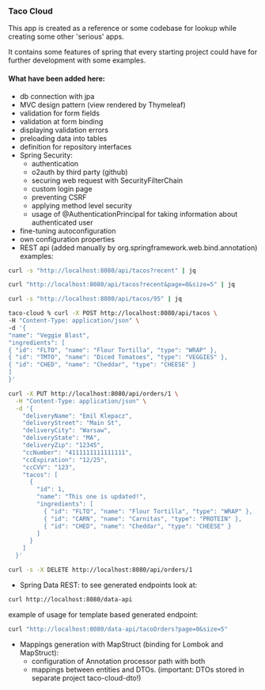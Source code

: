 ### Taco Cloud

This app is created as a reference or some codebase for lookup
while creating some other 'serious' apps.

It contains some features of spring that every starting project could
have for further development with some examples.

#### What have been added here:

* db connection with jpa
* MVC design pattern (view rendered by Thymeleaf)
* validation for form fields
* validation at form binding
* displaying validation errors
* preloading data into tables
* definition for repository interfaces
* Spring Security:
    * authentication
    * o2auth by third party (github)
    * securing web request with SecurityFilterChain
    * custom login page
    * preventing CSRF
    * applying method level security
    * usage of @AuthenticationPrincipal for taking information about authenticated user
* fine-tuning autoconfiguration
* own configuration properties
* REST api (added manually by org.springframework.web.bind.annotation) <br>
  examples:

```bash
curl -s "http://localhost:8080/api/tacos?recent" | jq
```

```bash
curl "http://localhost:8080/api/tacos?recent&page=0&size=5" | jq
``` 

```bash
curl -s "http://localhost:8080/api/tacos/95" | jq 
``` 

```bash
taco-cloud % curl -X POST http://localhost:8080/api/tacos \
-H "Content-Type: application/json" \
-d '{
"name": "Veggie Blast",
"ingredients": [
{ "id": "FLTO", "name": "Flour Tortilla", "type": "WRAP" },
{ "id": "TMTO", "name": "Diced Tomatoes", "type": "VEGGIES" },
{ "id": "CHED", "name": "Cheddar", "type": "CHEESE" }
]
}' 
 ``` 

```bash
curl -X PUT http://localhost:8080/api/orders/1 \
  -H "Content-Type: application/json" \
  -d '{
    "deliveryName": "Emil Klepacz",
    "deliveryStreet": "Main St",
    "deliveryCity": "Warsaw",
    "deliveryState": "MA",
    "deliveryZip": "12345",
    "ccNumber": "4111111111111111",
    "ccExpiration": "12/25",
    "ccCVV": "123",
    "tacos": [
      {
        "id": 1,
        "name": "This one is updated!",
        "ingredients": [
          { "id": "FLTO", "name": "Flour Tortilla", "type": "WRAP" },
          { "id": "CARN", "name": "Carnitas", "type": "PROTEIN" },
          { "id": "CHED", "name": "Cheddar", "type": "CHEESE" }
        ]
      }
    ]
  }'
```

```bash
curl -s -X DELETE http://localhost:8080/api/orders/1 
```

* Spring Data REST:
  to see generated endpoints look at:

```bash
curl http://localhost:8080/data-api
```

example of usage for template based generated endpoint:
```bash
curl "http://localhost:8080/data-api/tacoOrders?page=0&size=5"
```

* Mappings generation with MapStruct (binding for Lombok and MapStruct):
    * configuration of Annotation processor path with both 
    * mappings between entities and DTOs. (important: DTOs stored in separate project taco-cloud-dto!)